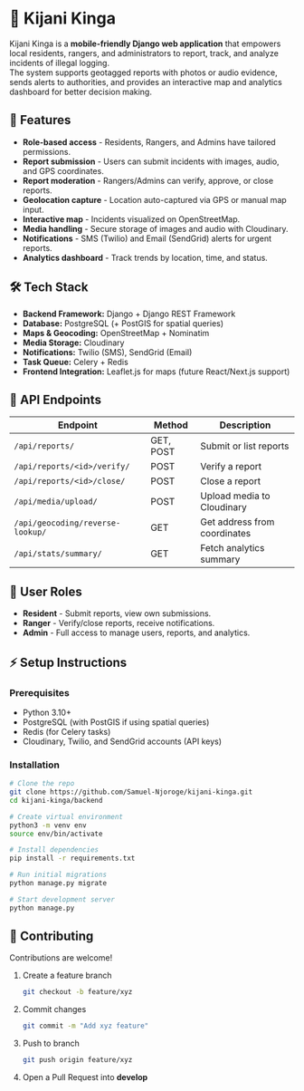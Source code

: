 # 🌳 Kijani Kinga

Kijani Kinga is a **mobile-friendly Django web application** that empowers local residents, rangers, and administrators to report, track, and analyze incidents of illegal logging.  
The system supports geotagged reports with photos or audio evidence, sends alerts to authorities, and provides an interactive map and analytics dashboard for better decision making.


## 🚀 Features

- **Role-based access** - Residents, Rangers, and Admins have tailored permissions.
- **Report submission** - Users can submit incidents with images, audio, and GPS coordinates.
- **Report moderation** - Rangers/Admins can verify, approve, or close reports.
- **Geolocation capture** - Location auto-captured via GPS or manual map input.
- **Interactive map** - Incidents visualized on OpenStreetMap.
- **Media handling** - Secure storage of images and audio with Cloudinary.
- **Notifications** - SMS (Twilio) and Email (SendGrid) alerts for urgent reports.
- **Analytics dashboard** - Track trends by location, time, and status.


## 🛠 Tech Stack

- **Backend Framework:** Django + Django REST Framework  
- **Database:** PostgreSQL (+ PostGIS for spatial queries)  
- **Maps & Geocoding:** OpenStreetMap + Nominatim  
- **Media Storage:** Cloudinary  
- **Notifications:** Twilio (SMS), SendGrid (Email)  
- **Task Queue:** Celery + Redis  
- **Frontend Integration:** Leaflet.js for maps (future React/Next.js support)  


## 📡 API Endpoints

| Endpoint                              | Method | Description                       |
|---------------------------------------|--------|-----------------------------------|
| `/api/reports/`                       | GET, POST | Submit or list reports           |
| `/api/reports/<id>/verify/`           | POST   | Verify a report                  |
| `/api/reports/<id>/close/`            | POST   | Close a report                   |
| `/api/media/upload/`                  | POST   | Upload media to Cloudinary       |
| `/api/geocoding/reverse-lookup/`      | GET    | Get address from coordinates     |
| `/api/stats/summary/`                 | GET    | Fetch analytics summary          |



## 🔐 User Roles

- **Resident** - Submit reports, view own submissions.  
- **Ranger** - Verify/close reports, receive notifications.  
- **Admin** - Full access to manage users, reports, and analytics.  


## ⚡ Setup Instructions

### Prerequisites
- Python 3.10+
- PostgreSQL (with PostGIS if using spatial queries)
- Redis (for Celery tasks)
- Cloudinary, Twilio, and SendGrid accounts (API keys)

### Installation

```bash
# Clone the repo
git clone https://github.com/Samuel-Njoroge/kijani-kinga.git
cd kijani-kinga/backend

# Create virtual environment
python3 -m venv env
source env/bin/activate

# Install dependencies
pip install -r requirements.txt

# Run initial migrations
python manage.py migrate

# Start development server
python manage.py 
```


## 🤝 Contributing

Contributions are welcome!

1. Create a feature branch

   ```bash
   git checkout -b feature/xyz
   ```

2. Commit changes

   ```bash
   git commit -m "Add xyz feature"
   ```

3. Push to branch

   ```bash
   git push origin feature/xyz
   ```

4. Open a Pull Request into **develop**
